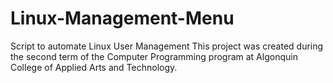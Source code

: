 # Linux-Management-Menu
Script to automate Linux User Management
This project was created during the second term of the Computer Programming program at Algonquin College of Applied Arts and Technology.
